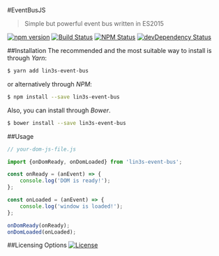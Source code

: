 #EventBusJS
> Simple but powerful event bus written in ES2015

[![npm version](https://img.shields.io/npm/v/lin3s-event-bus.svg?style=flat-square)](https://www.npmjs.com/package/lin3s-event-bus)
[![Build Status](http://img.shields.io/travis/LIN3S/EventBusJS/master.svg?style=flat-square)](https://travis-ci.org/LIN3S/EventBusJS)
[![NPM Status](http://img.shields.io/npm/dm/lin3s-event-bus.svg?style=flat-square)](https://www.npmjs.org/package/lin3s-event-bus)
[![devDependency Status](https://img.shields.io/david/LIN3S/EventBusJS.svg?style=flat-square)](https://david-dm.org/LIN3S/EventBusJS#info=dependencies)

##Installation
The recommended and the most suitable way to install is through *Yarn*:
```bash
$ yarn add lin3s-event-bus
```
or alternatively through *NPM*:
```bash
$ npm install --save lin3s-event-bus
```
Also, you can install through *Bower*.
```bash
$ bower install --save lin3s-event-bus
```

##Usage
```js
// your-dom-js-file.js

import {onDomReady, onDomLoaded} from 'lin3s-event-bus';

const onReady = (anEvent) => {
    console.log('DOM is ready!');
};

const onLoaded = (anEvent) => {
    console.log('window is loaded!');
};

onDomReady(onReady);
onDomLoaded(onLoaded);
```

##Licensing Options
[![License](https://img.shields.io/badge/License-MIT-yellowgreen.svg?style=flat-square)](https://github.com/LIN3S/EventBusJS/blob/master/LICENSE)
